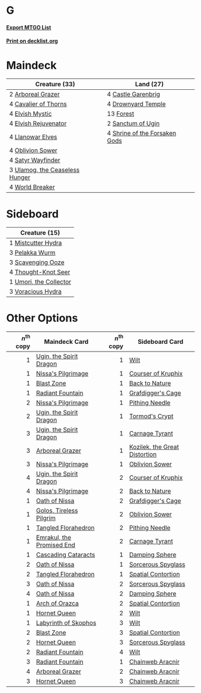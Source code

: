 # G

#### [Export MTGO List](../collection/G/G.txt)
#### [Print on decklist.org](http://decklist.org/?deckmain=2%09Arboreal%20Grazer%0A4%09Castle%20Garenbrig%0A4%09Cavalier%20of%20Thorns%0A4%09Drownyard%20Temple%0A4%09Elvish%20Mystic%0A4%09Elvish%20Rejuvenator%0A13%09Forest%0A4%09Llanowar%20Elves%0A4%09Oblivion%20Sower%0A2%09Sanctum%20of%20Ugin%0A4%09Satyr%20Wayfinder%0A4%09Shrine%20of%20the%20Forsaken%20Gods%0A3%09Ulamog,%20the%20Ceaseless%20Hunger%0A4%09World%20Breaker&deckside=1%09Mistcutter%20Hydra%0A3%09Pelakka%20Wurm%0A3%09Scavenging%20Ooze%0A4%09Thought-Knot%20Seer%0A1%09Umori,%20the%20Collector%0A3%09Voracious%20Hydra)
# Maindeck

|                                              Creature (33)                                              |                                               Land (27)                                                |
|---------------------------------------------------------------------------------------------------------|--------------------------------------------------------------------------------------------------------|
|2 [Arboreal Grazer](http://gatherer.wizards.com/Pages/Card/Details.aspx?multiverseid=461076)             |4 [Castle Garenbrig](http://gatherer.wizards.com/Pages/Card/Details.aspx?multiverseid=473202)           |
|4 [Cavalier of Thorns](http://gatherer.wizards.com/Pages/Card/Details.aspx?multiverseid=466921)          |4 [Drownyard Temple](http://gatherer.wizards.com/Pages/Card/Details.aspx?multiverseid=470786)           |
|4 [Elvish Mystic](http://gatherer.wizards.com/Pages/Card/Details.aspx?multiverseid=389499)               |13 [Forest](http://gatherer.wizards.com/Pages/Card/Details.aspx?multiverseid=439860)                    |
|4 [Elvish Rejuvenator](http://gatherer.wizards.com/Pages/Card/Details.aspx?multiverseid=447316)          |2 [Sanctum of Ugin](http://gatherer.wizards.com/Pages/Card/Details.aspx?multiverseid=402022)            |
|4 [Llanowar Elves](http://gatherer.wizards.com/Pages/Card/Details.aspx?multiverseid=129626)              |4 [Shrine of the Forsaken Gods](http://gatherer.wizards.com/Pages/Card/Details.aspx?multiverseid=402034)|
|4 [Oblivion Sower](http://gatherer.wizards.com/Pages/Card/Details.aspx?multiverseid=401972)              |                                                                                                        |
|4 [Satyr Wayfinder](http://gatherer.wizards.com/Pages/Card/Details.aspx?multiverseid=378508)             |                                                                                                        |
|3 [Ulamog, the Ceaseless Hunger](http://gatherer.wizards.com/Pages/Card/Details.aspx?multiverseid=402079)|                                                                                                        |
|4 [World Breaker](http://gatherer.wizards.com/Pages/Card/Details.aspx?multiverseid=407636)               |                                                                                                        |


# Sideboard

|                                          Creature (15)                                          |
|-------------------------------------------------------------------------------------------------|
|1 [Mistcutter Hydra](http://gatherer.wizards.com/Pages/Card/Details.aspx?multiverseid=373727)    |
|3 [Pelakka Wurm](http://gatherer.wizards.com/Pages/Card/Details.aspx?multiverseid=382322)        |
|3 [Scavenging Ooze](http://gatherer.wizards.com/Pages/Card/Details.aspx?multiverseid=420783)     |
|4 [Thought-Knot Seer](http://gatherer.wizards.com/Pages/Card/Details.aspx?multiverseid=407519)   |
|1 [Umori, the Collector](http://gatherer.wizards.com/Pages/Card/Details.aspx?multiverseid=479751)|
|3 [Voracious Hydra](http://gatherer.wizards.com/Pages/Card/Details.aspx?multiverseid=466954)     |


# Other Options

|*n*<sup>th</sup> copy|                                           Maindeck Card                                            |*n*<sup>th</sup> copy|                                             Sideboard Card                                             |
|--------------------:|----------------------------------------------------------------------------------------------------|--------------------:|--------------------------------------------------------------------------------------------------------|
|                    1|[Ugin, the Spirit Dragon](http://gatherer.wizards.com/Pages/Card/Details.aspx?multiverseid=391948)  |                    1|[Wilt](http://gatherer.wizards.com/Pages/Card/Details.aspx?multiverseid=479696)                         |
|                    1|[Nissa's Pilgrimage](http://gatherer.wizards.com/Pages/Card/Details.aspx?multiverseid=433087)       |                    1|[Courser of Kruphix](http://gatherer.wizards.com/Pages/Card/Details.aspx?multiverseid=442153)           |
|                    1|[Blast Zone](http://gatherer.wizards.com/Pages/Card/Details.aspx?multiverseid=461171)               |                    1|[Back to Nature](http://gatherer.wizards.com/Pages/Card/Details.aspx?multiverseid=208284)               |
|                    1|[Radiant Fountain](http://gatherer.wizards.com/Pages/Card/Details.aspx?multiverseid=438810)         |                    1|[Grafdigger's Cage](http://gatherer.wizards.com/Pages/Card/Details.aspx?multiverseid=278452)            |
|                    2|[Nissa's Pilgrimage](http://gatherer.wizards.com/Pages/Card/Details.aspx?multiverseid=433087)       |                    1|[Pithing Needle](http://gatherer.wizards.com/Pages/Card/Details.aspx?multiverseid=129526)               |
|                    2|[Ugin, the Spirit Dragon](http://gatherer.wizards.com/Pages/Card/Details.aspx?multiverseid=391948)  |                    1|[Tormod's Crypt](http://gatherer.wizards.com/Pages/Card/Details.aspx?multiverseid=389723)               |
|                    3|[Ugin, the Spirit Dragon](http://gatherer.wizards.com/Pages/Card/Details.aspx?multiverseid=391948)  |                    1|[Carnage Tyrant](http://gatherer.wizards.com/Pages/Card/Details.aspx?multiverseid=435334)               |
|                    3|[Arboreal Grazer](http://gatherer.wizards.com/Pages/Card/Details.aspx?multiverseid=461076)          |                    1|[Kozilek, the Great Distortion](http://gatherer.wizards.com/Pages/Card/Details.aspx?multiverseid=407514)|
|                    3|[Nissa's Pilgrimage](http://gatherer.wizards.com/Pages/Card/Details.aspx?multiverseid=433087)       |                    1|[Oblivion Sower](http://gatherer.wizards.com/Pages/Card/Details.aspx?multiverseid=401972)               |
|                    4|[Ugin, the Spirit Dragon](http://gatherer.wizards.com/Pages/Card/Details.aspx?multiverseid=391948)  |                    2|[Courser of Kruphix](http://gatherer.wizards.com/Pages/Card/Details.aspx?multiverseid=442153)           |
|                    4|[Nissa's Pilgrimage](http://gatherer.wizards.com/Pages/Card/Details.aspx?multiverseid=433087)       |                    2|[Back to Nature](http://gatherer.wizards.com/Pages/Card/Details.aspx?multiverseid=208284)               |
|                    1|[Oath of Nissa](http://gatherer.wizards.com/Pages/Card/Details.aspx?multiverseid=407650)            |                    2|[Grafdigger's Cage](http://gatherer.wizards.com/Pages/Card/Details.aspx?multiverseid=278452)            |
|                    1|[Golos, Tireless Pilgrim](http://gatherer.wizards.com/Pages/Card/Details.aspx?multiverseid=466980)  |                    2|[Oblivion Sower](http://gatherer.wizards.com/Pages/Card/Details.aspx?multiverseid=401972)               |
|                    1|[Tangled Florahedron](http://gatherer.wizards.com/Pages/Card/Details.aspx?multiverseid=491859)      |                    2|[Pithing Needle](http://gatherer.wizards.com/Pages/Card/Details.aspx?multiverseid=129526)               |
|                    1|[Emrakul, the Promised End](http://gatherer.wizards.com/Pages/Card/Details.aspx?multiverseid=414295)|                    2|[Carnage Tyrant](http://gatherer.wizards.com/Pages/Card/Details.aspx?multiverseid=435334)               |
|                    1|[Cascading Cataracts](http://gatherer.wizards.com/Pages/Card/Details.aspx?multiverseid=426942)      |                    1|[Damping Sphere](http://gatherer.wizards.com/Pages/Card/Details.aspx?multiverseid=443101)               |
|                    2|[Oath of Nissa](http://gatherer.wizards.com/Pages/Card/Details.aspx?multiverseid=407650)            |                    1|[Sorcerous Spyglass](http://gatherer.wizards.com/Pages/Card/Details.aspx?multiverseid=435407)           |
|                    2|[Tangled Florahedron](http://gatherer.wizards.com/Pages/Card/Details.aspx?multiverseid=491859)      |                    1|[Spatial Contortion](http://gatherer.wizards.com/Pages/Card/Details.aspx?multiverseid=407518)           |
|                    3|[Oath of Nissa](http://gatherer.wizards.com/Pages/Card/Details.aspx?multiverseid=407650)            |                    2|[Sorcerous Spyglass](http://gatherer.wizards.com/Pages/Card/Details.aspx?multiverseid=435407)           |
|                    4|[Oath of Nissa](http://gatherer.wizards.com/Pages/Card/Details.aspx?multiverseid=407650)            |                    2|[Damping Sphere](http://gatherer.wizards.com/Pages/Card/Details.aspx?multiverseid=443101)               |
|                    1|[Arch of Orazca](http://gatherer.wizards.com/Pages/Card/Details.aspx?multiverseid=439849)           |                    2|[Spatial Contortion](http://gatherer.wizards.com/Pages/Card/Details.aspx?multiverseid=407518)           |
|                    1|[Hornet Queen](http://gatherer.wizards.com/Pages/Card/Details.aspx?multiverseid=238141)             |                    2|[Wilt](http://gatherer.wizards.com/Pages/Card/Details.aspx?multiverseid=479696)                         |
|                    1|[Labyrinth of Skophos](http://gatherer.wizards.com/Pages/Card/Details.aspx?multiverseid=476494)     |                    3|[Wilt](http://gatherer.wizards.com/Pages/Card/Details.aspx?multiverseid=479696)                         |
|                    2|[Blast Zone](http://gatherer.wizards.com/Pages/Card/Details.aspx?multiverseid=461171)               |                    3|[Spatial Contortion](http://gatherer.wizards.com/Pages/Card/Details.aspx?multiverseid=407518)           |
|                    2|[Hornet Queen](http://gatherer.wizards.com/Pages/Card/Details.aspx?multiverseid=238141)             |                    3|[Sorcerous Spyglass](http://gatherer.wizards.com/Pages/Card/Details.aspx?multiverseid=435407)           |
|                    2|[Radiant Fountain](http://gatherer.wizards.com/Pages/Card/Details.aspx?multiverseid=438810)         |                    4|[Wilt](http://gatherer.wizards.com/Pages/Card/Details.aspx?multiverseid=479696)                         |
|                    3|[Radiant Fountain](http://gatherer.wizards.com/Pages/Card/Details.aspx?multiverseid=438810)         |                    1|[Chainweb Aracnir](http://gatherer.wizards.com/Pages/Card/Details.aspx?multiverseid=476418)             |
|                    4|[Arboreal Grazer](http://gatherer.wizards.com/Pages/Card/Details.aspx?multiverseid=461076)          |                    2|[Chainweb Aracnir](http://gatherer.wizards.com/Pages/Card/Details.aspx?multiverseid=476418)             |
|                    3|[Hornet Queen](http://gatherer.wizards.com/Pages/Card/Details.aspx?multiverseid=238141)             |                    3|[Chainweb Aracnir](http://gatherer.wizards.com/Pages/Card/Details.aspx?multiverseid=476418)             |

